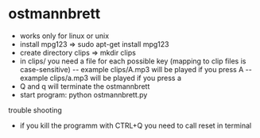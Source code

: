 ostmannbrett
============
- works only for linux or unix
- install mpg123 => sudo apt-get install mpg123
- create directory clips => mkdir clips
- in clips/ you need a file for each possible key (mapping to clip files is case-sensitive)
-- example clips/A.mp3 will be played if you press A
-- example clips/a.mp3 will be played if you press a 
- Q and q will terminate the ostmannbrett
- start program: python ostmannbrett.py


trouble shooting
- if you kill the programm with CTRL+Q you need to call reset in terminal
